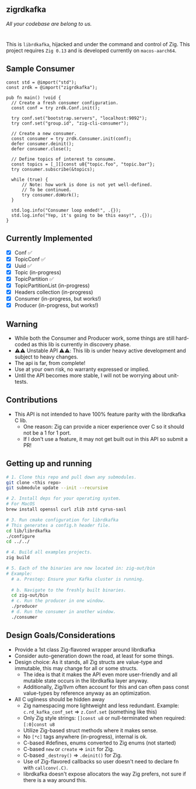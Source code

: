 ## zigrdkafka
*All your codebase are belong to us.*

#

This is `librdkafka`, hijacked and under the command and control of Zig. 
This project requires `Zig 0.13` and is developed currently on `macos-aarch64`.

## Sample Consumer
```zig
const std = @import("std");
const zrdk = @import("zigrdkafka");

pub fn main() !void {
  // Create a fresh consumer configuration.
  const conf = try zrdk.Conf.init();
  
  try conf.set("bootstrap.servers", "localhost:9092");
  try conf.set("group.id", "zig-cli-consumer");

  // Create a new consumer.
  const consumer = try zrdk.Consumer.init(conf);
  defer consumer.deinit();
  defer consumer.close();

  // Define topics of interest to consume.
  const topics = [_][]const u8{"topic.foo", "topic.bar"};
  try consumer.subscribe(&topics);

  while (true) {
      // Note: how work is done is not yet well-defined.
      // To be continued.
      try consumer.doWork();
  }

  std.log.info("Consumer loop ended!", .{});
  std.log.info("Yep, it's going to be this easy!", .{});
}
```

## Currently Implemented
  - [x] Conf ✅
  - [x] TopicConf ✅
  - [x] Uuid ✅
  - [x] Topic (in-progress)
  - [x] TopicPartition ✅
  - [x] TopicPartitionList (in-progress)
  - [x] Headers collection (in-progress)
  - [x] Consumer (in-progress, but works!)
  - [x] Producer (in-progress, but works!)

## Warning
  * While both the Consumer and Producer work, some things are still hard-coded as this lib is
    currently in discovery phase.
  * ⚠️⚠️ Unstable API ⚠️⚠️: This lib is under heavy active development and subject to heavy changes.
  * The api is far, from complete!
  * Use at your own risk, no warranty expressed or implied.
  * Until the API becomes more stable, I will not be worrying about unit-tests.

## Contributions
  * This API is not intended to have 100% feature parity with the librdkafka C lib.
    * One reason: Zig can provide a nicer experience over C so it should not be a 1 for 1 port.
    * If I don't use a feature, it may not get built out in this API so submit a PR!

## Getting up and running

```sh
# 1. Clone this repo and pull down any submodules.
git clone <this repo>
git submodule update --init --recursive

# 2. Install deps for your operating system.
# For MacOS
brew install openssl curl zlib zstd cyrus-sasl

# 3. Run cmake configuration for librdkafka
# This generates a config.h header file.
cd lib/librdkafka
./configure
cd ../../

# 4. Build all examples projects.
zig build

# 5. Each of the binaries are now located in: zig-out/bin
# Example:
  # a. Prestep: Ensure your Kafka cluster is running. 
  
  # b. Navigate to the freshly built binaries.
  cd zig-out/bin
  # c. Run the producer in one window.
  ./producer
  # d. Run the consumer in another window.
  ./consumer
```

## Design Goals/Considerations

* Provide a 1st class Zig-flavored wrapper around librdkafka
* Consider auto-generation down the road, at least for some things.
* Design choice: As it stands, all Zig structs are value-type and immutable, this may change for all or some structs.
  * The idea is that it makes the API even more user-friendly and all mutable state occurs in the librdkafka layer anyway.
  * Additionally, Zig/llvm often account for this and can often pass const value-types by reference anyway as an optimization.
* All C ugliness should be hidden away
  * Zig namespacing more lightweight and less redundant. Example: `c.rd_kafka_conf_set` => `z.Conf.set` (something like this)
  * Only Zig style strings: `[]const u8` or null-terminated when required: `[:0]const u8`
  * Utilize Zig-based struct methods where it makes sense.
  * No `[*c]` tags anywhere (in-progress), internal is ok.
  * C-based #defines, enums converted to Zig enums (not started)
  * C-based `new` or `create` => `init` for Zig.
  * C-based `_destroy()` => `.deinit()` for Zig.
  * Use of Zig-flavored callbacks so user doesn't need to declare fn with `callconv(.C)`.
  * librdkafka doesn't expose allocators the way Zig prefers, not sure if there is a way around this.